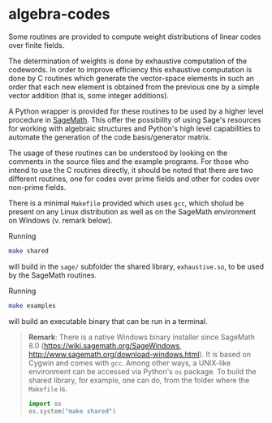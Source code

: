 # algebra-codes

Some routines are provided to compute weight distributions of linear codes over
finite fields.

The determination of weights is done by exhaustive computation of
the codewords. In order to improve efficiency this exhaustive computation is
done by C routines which generate the vector-space elements in such an order
that each new element is obtained from the previous one by a simple vector
addition (that is, some integer additions).

A Python wrapper is provided for these routines to be used by a higher level
procedure in [SageMath](https://www.sagemath.org/). This offer the possibility
of using Sage's resources for working with algebraic structures and Python's
high level capabilities to automate the generation of the code basis/generator
matrix.

The usage of these routines can be understood by looking on the comments in the
source files and the example programs. For those who intend to use the C
routines directly, it should be noted that there are two different routines, one
for codes over prime fields and other for codes over non-prime fields.

There is a minimal `Makefile` provided which uses `gcc`, which sholud be present
on any Linux distribution as well as on the SageMath environment on Windows (v.
remark below).

Running
```bash
make shared
```
will build in the `sage/` subfolder the shared library, `exhaustive.so`, to be
used by the SageMath routines.

Running
```bash
make examples
```
will build an executable binary that can be run in a terminal.

> **Remark**: There is a native Windows binary installer since SageMath 8.0
> (https://wiki.sagemath.org/SageWindows,
> http://www.sagemath.org/download-windows.html). It is based on Cygwin and
> comes with `gcc`. Among other ways, a UNIX-like environment can be accessed
> via Python's `os` package. To build the shared library, for example, one can
> do, from the folder where the `Makefile` is.
>
> ```python
> import os
> os.system("make shared")
> ```
